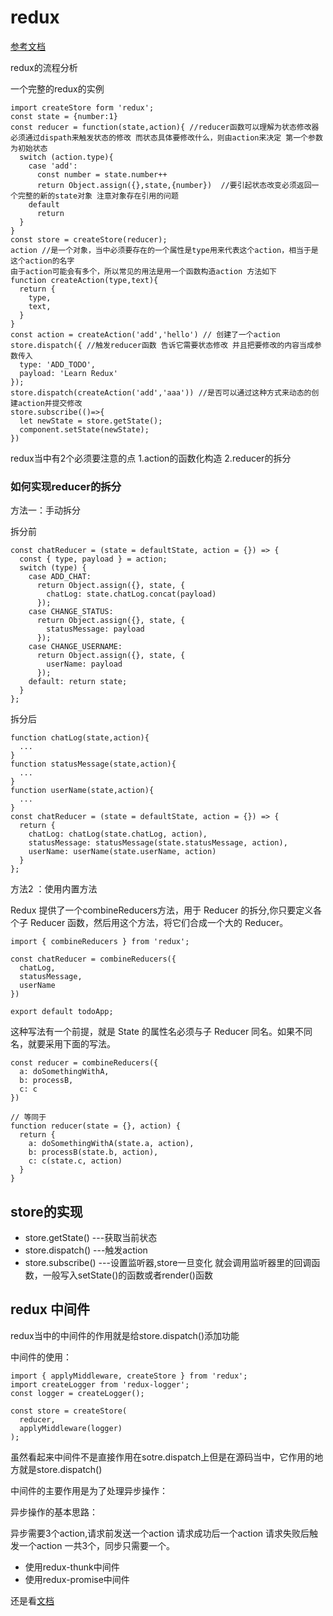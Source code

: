 # redux

[参考文档](http://www.ruanyifeng.com/blog/2016/09/redux_tutorial_part_one_basic_usages.html)

redux的流程分析

一个完整的redux的实例
```
import createStore form 'redux';
const state = {number:1}
const reducer = function(state,action){ //reducer函数可以理解为状态修改器
必须通过dispath来触发状态的修改 而状态具体要修改什么，则由action来决定 第一个参数为初始状态
  switch (action.type){
    case 'add':
      const number = state.number++
      return Object.assign({},state,{number})  //要引起状态改变必须返回一个完整的新的state对象 注意对象存在引用的问题
    default
      return
  }
}
const store = createStore(reducer);
action //是一个对象，当中必须要存在的一个属性是type用来代表这个action，相当于是这个action的名字
由于action可能会有多个，所以常见的用法是用一个函数构造action 方法如下
function createAction(type,text){
  return {
    type,
    text,
  }
}
const action = createAction('add','hello') // 创建了一个action
store.dispatch({ //触发reducer函数 告诉它需要状态修改 并且把要修改的内容当成参数传入
  type: 'ADD_TODO',
  payload: 'Learn Redux'
});
store.dispatch(createAction('add','aaa')) //是否可以通过这种方式来动态的创建action并提交修改
store.subscribe(()=>{
  let newState = store.getState();
  component.setState(newState);
})
```

redux当中有2个必须要注意的点 1.action的函数化构造 2.reducer的拆分

### 如何实现reducer的拆分

方法一：手动拆分

拆分前
```
const chatReducer = (state = defaultState, action = {}) => {
  const { type, payload } = action;
  switch (type) {
    case ADD_CHAT:
      return Object.assign({}, state, {
        chatLog: state.chatLog.concat(payload)
      });
    case CHANGE_STATUS:
      return Object.assign({}, state, {
        statusMessage: payload
      });
    case CHANGE_USERNAME:
      return Object.assign({}, state, {
        userName: payload
      });
    default: return state;
  }
};
```

拆分后

```
function chatLog(state,action){
  ...
}
function statusMessage(state,action){
  ...
}
function userName(state,action){
  ...
}
const chatReducer = (state = defaultState, action = {}) => {
  return {
    chatLog: chatLog(state.chatLog, action),
    statusMessage: statusMessage(state.statusMessage, action),
    userName: userName(state.userName, action)
  }
};
```

方法2 ：使用内置方法

Redux 提供了一个combineReducers方法，用于 Reducer 的拆分,你只要定义各个子 Reducer 函数，然后用这个方法，将它们合成一个大的 Reducer。

```
import { combineReducers } from 'redux';

const chatReducer = combineReducers({
  chatLog,
  statusMessage,
  userName
})

export default todoApp;
```

这种写法有一个前提，就是 State 的属性名必须与子 Reducer 同名。如果不同名，就要采用下面的写法。

```
const reducer = combineReducers({
  a: doSomethingWithA,
  b: processB,
  c: c
})

// 等同于
function reducer(state = {}, action) {
  return {
    a: doSomethingWithA(state.a, action),
    b: processB(state.b, action),
    c: c(state.c, action)
  }
}
```

## store的实现

- store.getState() ---获取当前状态
- store.dispatch() ---触发action
- store.subscribe() ---设置监听器,store一旦变化 就会调用监听器里的回调函数，一般写入setState()的函数或者render()函数

## redux 中间件

redux当中的中间件的作用就是给store.dispatch()添加功能

中间件的使用：
```
import { applyMiddleware, createStore } from 'redux';
import createLogger from 'redux-logger';
const logger = createLogger();

const store = createStore(
  reducer,
  applyMiddleware(logger)
);
```

虽然看起来中间件不是直接作用在sotre.dispatch上但是在源码当中，它作用的地方就是store.dispatch()

中间件的主要作用是为了处理异步操作：

异步操作的基本思路：

异步需要3个action,请求前发送一个action 请求成功后一个action 请求失败后触发一个action 一共3个，同步只需要一个。

- 使用redux-thunk中间件
- 使用redux-promise中间件

还是看[文档](http://www.ruanyifeng.com/blog/2016/09/redux_tutorial_part_two_async_operations.html)